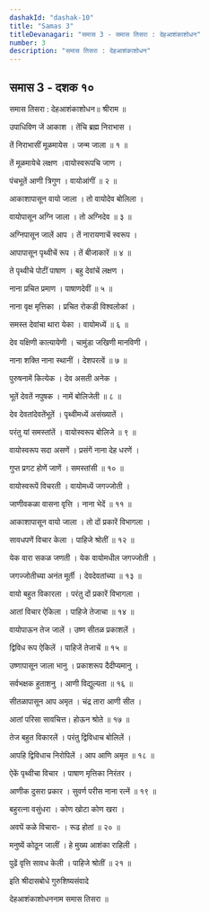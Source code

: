 ```yaml
---
dashakId: "dashak-10"
title: "Samas 3"
titleDevanagari: "समास 3 - समास तिसरा : देहआशंकाशोधन"
number: 3
description: "समास तिसरा : देहआशंकाशोधन"
---
```


## समास 3 - दशक १०

समास तिसरा : देहआशंकाशोधन॥ श्रीराम ॥

उपाधिविण जें आकाश । तेंचि ब्रह्म निराभास ।

तें निराभासीं मूळमायेस । जन्म जाला ॥ १ ॥

तें मूळमायेचे लक्षण ।वायोस्वरूपचि जाण ।

पंचभूतें आणी त्रिगुण । वायोआंगीं ॥ २ ॥

आकाशापासून वायो जाला । तो वायोदेव बोलिला ।

वायोपासून अग्नि जाला । तो अग्निदेव ॥ ३ ॥

अग्निपासून जालें आप । तें नारायणाचें स्वरूप ।

आपापासून पृथ्वीचें रूप । तें बीजाकारें ॥ ४ ॥

ते पृथ्वीचे पोटीं पाषाण । बहु देवांचें लक्षण ।

नाना प्रचित प्रमाण । पाषाणदेवीं ॥ ५ ॥

नाना वृक्ष मृत्तिका । प्रचित रोकडी विश्वलोकां ।

समस्त देवांचा थारा येका । वायोमध्यें ॥ ६ ॥

देव यक्षिणी कात्यायेणी । चामुंडा जखिणी मानविणी ।

नाना शक्ति नाना स्थानीं । देशपरत्वें ॥ ७ ॥

पुरुषनामें कित्येक । देव असती अनेक ।

भूतें देवतें नपुषक । नामें बोलिजेती ॥ ८ ॥

देव देवतांदेवतेंभूतें । पृथ्वीमध्यें असंख्यातें ।

परंतु यां समस्तांतें । वायोस्वरूप बोलिजे ॥ ९ ॥

वायोस्वरूप सदा असणें । प्रसंगें नाना देह धरणें ।

गुप्त प्रगट होणें जाणें । समस्तांसी ॥ १० ॥

वायोस्वरूपें विचरती । वायोमध्यें जगज्जोती ।

जाणीवकळा वासना वृत्ति । नाना भेदें ॥ ११ ॥

आकाशापासून वायो जाला । तो दों प्रकारें विभागला ।

सावधपणें विचार केला । पाहिजे श्रोतीं ॥ १२ ॥

येक वारा सकळ जणती । येक वायोमधील जगज्जोती ।

जगज्जोतीच्या अनंत मूर्ती । देवदेवतांच्या ॥ १३ ॥

वायो बहुत विकारला । परंतु दों प्रकारें विभागला ।

आतां विचार ऐकिला । पाहिजे तेजाचा ॥ १४ ॥

वायोपाऊन तेज जालें । उष्ण सीतळ प्रकाशलें ।

द्विविध रूप ऐकिलें । पाहिजें तेजाचें ॥ १५ ॥

उष्णापासून जाला भानु । प्रकाशरूप दैदीप्यमानु ।

सर्वभक्षक हुताशनु । आणी विद्युल्यता ॥ १६ ॥

सीतळापासून आप अमृत । चंद्र तारा आणी सीत ।

आतां परिसा सावचित्त। होऊन श्रोते ॥ १७ ॥

तेज बहुत विकारलें । परंतु द्विविधाच बोलिलें ।

आपहि द्विविधाच निरोपिलें । आप आणि अमृत ॥ १८ ॥

ऐकें पृथ्वीचा विचार । पाषाण मृत्तिका निरंतर ।

आणीक दुसरा प्रकार । सुवर्ण परीस नाना रत्नें ॥ १९ ॥

बहुरत्ना वसुंधरा । कोण खोटा कोण खरा ।

अवघें कळे विचारा- । रूढ होतां ॥ २० ॥

मनुष्यें कोठून जालीं । हे मुख्य आशंका राहिली ।

पुढें वृत्ति सावध केली । पाहिजे श्रोतीं ॥ २१ ॥

इति श्रीदासबोधे गुरुशिष्यसंवादे

देहआशंकाशोधननाम समास तिसरा ॥